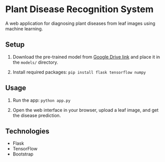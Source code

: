 # Plant Disease Recognition System

A web application for diagnosing plant diseases from leaf images using machine learning.

## Setup

1. Download the pre-trained model from [Google Drive link](https://drive.google.com/file/d/1Ond7UzrNOfdAXWedjlZr2sDXYU6MRBuj/view?usp=sharing) and place it in the `models/` directory.

2. Install required packages: `pip install flask tensorflow numpy`

## Usage

1. Run the app: `python app.py`

2. Open the web interface in your browser, upload a leaf image, and get the disease prediction.

## Technologies

- Flask
- TensorFlow
- Bootstrap
